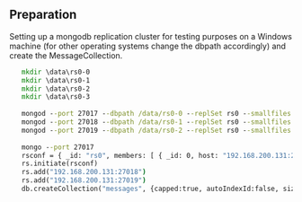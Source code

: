 

Preparation
-----------

Setting up a mongodb replication cluster for testing purposes on a Windows machine (for other operating systems change the dbpath accordingly) and create the MessageCollection. 

````bat
   mkdir \data\rs0-0
   mkdir \data\rs0-1
   mkdir \data\rs0-2
   mkdir \data\rs0-3
   
   mongod --port 27017 --dbpath /data/rs0-0 --replSet rs0 --smallfiles --oplogSize 128
   mongod --port 27018 --dbpath /data/rs0-1 --replSet rs0 --smallfiles --oplogSize 128
   mongod --port 27019 --dbpath /data/rs0-2 --replSet rs0 --smallfiles --oplogSize 128
   
   mongo --port 27017
   rsconf = { _id: "rs0", members: [ { _id: 0, host: "192.168.200.131:27017" } ] }
   rs.initiate(rsconf)
   rs.add("192.168.200.131:27018")
   rs.add("192.168.200.131:27019")
   db.createCollection("messages", {capped:true, autoIndexId:false, size:100000, max:20})
````

